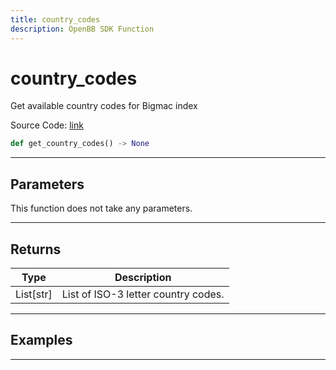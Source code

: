 ```yaml
---
title: country_codes
description: OpenBB SDK Function
---
```


# country_codes

Get available country codes for Bigmac index

Source Code: [link](https://github.com/OpenBB-finance/OpenBBTerminal/tree/main/openbb_terminal/economy/nasdaq_model.py#L115)

```python
def get_country_codes() -> None
```
---

## Parameters

This function does not take any parameters.

---

## Returns

| Type | Description |
| ---- | ----------- |
| List[str] | List of ISO-3 letter country codes. |

---

## Examples

---

